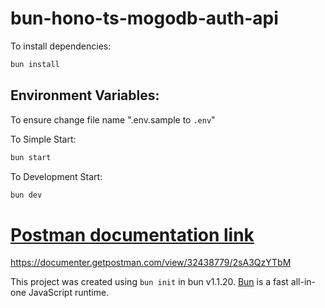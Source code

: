# bun-hono-ts-mogodb-auth-api

To install dependencies:

```bash
bun install
```

## Environment Variables:

To ensure change file name ".env.sample to `.env`"

To Simple Start:

```bash
bun start
```

To Development Start:

```bash
bun dev
```

# [Postman documentation link](https://documenter.getpostman.com/view/32438779/2sA3QzYTbM)

https://documenter.getpostman.com/view/32438779/2sA3QzYTbM

This project was created using `bun init` in bun v1.1.20. [Bun](https://bun.sh) is a fast all-in-one JavaScript runtime.

